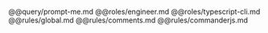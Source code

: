 @@query/prompt-me.md
@@roles/engineer.md
@@roles/typescript-cli.md
@@rules/global.md
@@rules/comments.md
@@rules/commanderjs.md
